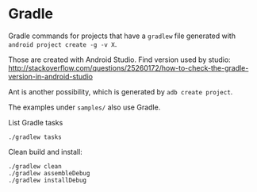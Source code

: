 # Gradle

Gradle commands for projects that have a `gradlew` file generated with `android project create -g -v X`.

Those are created with Android Studio. Find version used by studio: <http://stackoverflow.com/questions/25260172/how-to-check-the-gradle-version-in-android-studio>

Ant is another possibility, which is generated by `adb create project`.

The examples under `samples/` also use Gradle.

List Gradle tasks

    ./gradlew tasks

Clean build and install:

    ./gradlew clean
    ./gradlew assembleDebug
    ./gradlew installDebug

